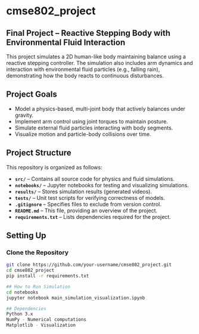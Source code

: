 # cmse802_project

## Final Project – Reactive Stepping Body with Environmental Fluid Interaction

This project simulates a 2D human-like body maintaining balance using a reactive stepping controller. The simulation also includes arm dynamics and interaction with environmental fluid particles (e.g., falling rain), demonstrating how the body reacts to continuous disturbances.

## Project Goals

- Model a physics-based, multi-joint body that actively balances under gravity.
- Implement arm control using joint torques to maintain posture.
- Simulate external fluid particles interacting with body segments.
- Visualize motion and particle-body collisions over time.

## Project Structure

This repository is organized as follows:

- **`src/`** – Contains all source code for physics and fluid simulations.  
- **`notebooks/`** – Jupyter notebooks for testing and visualizing simulations.  
- **`results/`** – Stores simulation results (generated videos).  
- **`tests/`** – Unit test scripts for verifying correctness of models.  
- **`.gitignore`** – Specifies files to exclude from version control.  
- **`README.md`** – This file, providing an overview of the project.  
- **`requirements.txt`** – Lists dependencies required for the project.

## Setting Up

### Clone the Repository
```sh
git clone https://github.com/your-username/cmse802_project.git
cd cmse802_project
pip install -r requirements.txt

## How to Run Simulation
cd notebooks
jupyter notebook main_simulation_visualization.ipynb

## Dependencies
Python 3.x
NumPy - Numerical computations
Matplotlib - Visualization


